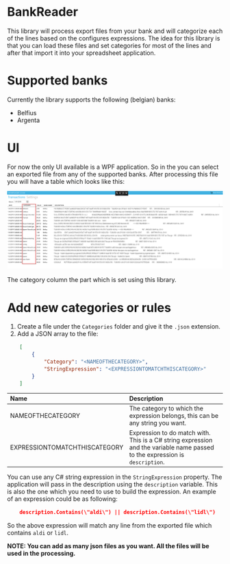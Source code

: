 # BankReader

This library will process export files from your bank and will categorize each of the lines based on the configures expressions. The idea for this library is that you can load these files and set categories for most of the lines and after that import it into your spreadsheet application.

# Supported banks

Currently the library supports the following (belgian) banks:

- Belfius
- Argenta

# UI

For now the only UI available is a WPF application. So in the you can select an exported file from any of the supported banks. After processing this file you will have a table which looks like this:

![](media/ui_screenshot.png)

The category column the part which is set using this library.

# Add new categories or rules

1. Create a file under the `Categories` folder and give it the `.json` extension.
2. Add a JSON array to the file:

```JSON
    [
        {
            "Category": "<NAMEOFTHECATEGORY>",
            "StringExpression": "<EXPRESSIONTOMATCHTHISCATEGORY>"
        }
    ]
```

| Name                          | Description                                                                                                                  |
| :---------------------------- | :--------------------------------------------------------------------------------------------------------------------------- |
| NAMEOFTHECATEGORY             | The category to which the expression belongs, this can be any string you want.                                               |
| EXPRESSIONTOMATCHTHISCATEGORY | Expression to do match with. This is a C# string expression and the variable name passed to the expression is `description`. |

You can use any C# string expression in the `StringExpression` property. The application will pass in the description using the `description` variable. This is also the one which you need to use to build the expression. An example of an expression could be as following:

```JSON
    description.Contains(\"aldi\") || description.Contains(\"lidl\")
```

So the above expression will match any line from the exported file which contains `aldi` or `lidl`.

**NOTE: You can add as many json files as you want. All the files will be used in the processing.**

